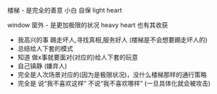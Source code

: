 
楼梯 - 是完全的善意 小白 自保 light heart

window 窗外 - 是更加极限的状况 heavy heart 也有其收获

- 我高兴的事 踢走坏人,寻找真相[,](https://twitter.com/World_Wide_Wob/status/873393595256102912)服务好人 (楼梯是不会想要踢走坏人的)
- 总结给人下套的模式
- 知道 做x事就要面对(对应的)给人下套的玩意
- 自己镇静 (嫌弃人)
- 完全是人次场景对应的(因为是极限状况)，没什么楼梯那样的通行策略
- 完全是 说“我不喜欢这样” 不说“我不喜欢哪样” (一旦具体化就会被攻击)


